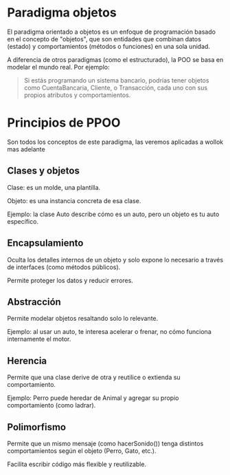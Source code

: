 # Paradigma objetos

El paradigma orientado a objetos es un enfoque de programación basado en el concepto de "objetos", que son entidades que combinan datos (estado) y comportamientos (métodos o funciones) en una sola unidad.

A diferencia de otros paradigmas (como el estructurado), la POO se basa en modelar el mundo real. Por ejemplo:

> Si estás programando un sistema bancario, podrías tener objetos como CuentaBancaria, Cliente, o Transacción, cada uno con sus propios atributos y comportamientos. 

# Principios de PPOO
Son todos los conceptos de este paradigma, las veremos aplicadas a wollok mas adelante

## Clases y objetos

Clase: es un molde, una plantilla.

Objeto: es una instancia concreta de esa clase.

Ejemplo: la clase Auto describe cómo es un auto, pero un objeto es tu auto específico.

## Encapsulamiento

Oculta los detalles internos de un objeto y solo expone lo necesario a través de interfaces (como métodos públicos).

Permite proteger los datos y reducir errores.

## Abstracción

Permite modelar objetos resaltando solo lo relevante.

Ejemplo: al usar un auto, te interesa acelerar o frenar, no cómo funciona internamente el motor.

## Herencia

Permite que una clase derive de otra y reutilice o extienda su comportamiento.

Ejemplo: Perro puede heredar de Animal y agregar su propio comportamiento (como ladrar).

## Polimorfismo

Permite que un mismo mensaje (como hacerSonido()) tenga distintos comportamientos según el objeto (Perro, Gato, etc.).

Facilita escribir código más flexible y reutilizable.